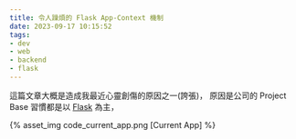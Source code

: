 ```yaml
---
title: 令人躁煩的 Flask App-Context 機制 
date: 2023-09-17 10:15:52
tags:
- dev
- web
- backend
- flask
---
```


這篇文章大概是造成我最近心靈創傷的原因之一(誇張)，
原因是公司的 Project Base 習慣都是以 [Flask](https://flask.palletsprojects.com/en/2.3.x/) 為主，


{% asset_img code_current_app.png [Current App] %}